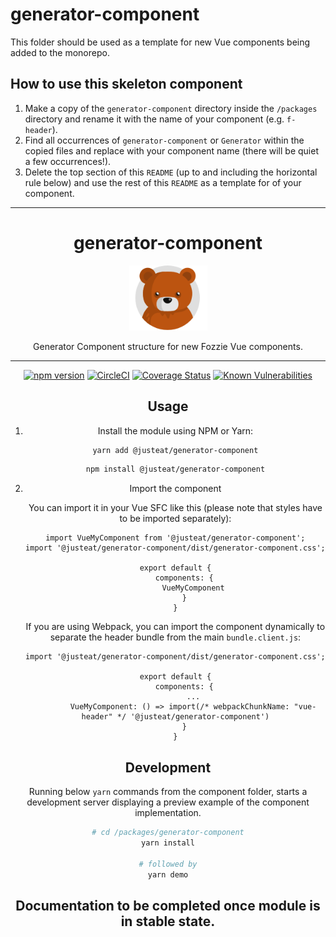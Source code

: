 # generator-component

This folder should be used as a template for new Vue components being added to the monorepo.

## How to use this skeleton component

1. Make a copy of the `generator-component` directory inside the `/packages` directory and rename it with the name of your component (e.g. `f-header`).
2. Find all occurrences of `generator-component` or `Generator` within the copied files and replace with your component name (there will be quiet a few occurrences!).
3. Delete the top section of this `README` (up to and including the horizontal rule below) and use the rest of this `README` as a template for of your component.

---

<div align="center">
<h1>generator-component</h1>

<img width="125" alt="Fozzie Bear" src="../../bear.png" />

<p>Generator Component structure for new Fozzie Vue components.</p>


---

[![npm version](https://badge.fury.io/js/%40justeat%2Fgenerator-component.svg)](https://badge.fury.io/js/%40justeat%2Fgenerator-component)
[![CircleCI](https://circleci.com/gh/justeat/fozzie-components.svg?style=svg&circle-token=4c77c1990b98c8e06e01b497bc80f376346f609d)](https://circleci.com/gh/justeat/workflows/fozzie-components)
[![Coverage Status](https://coveralls.io/repos/github/justeat/generator-component/badge.svg)](https://coveralls.io/github/justeat/generator-component)
[![Known Vulnerabilities](https://snyk.io/test/github/justeat/generator-component/badge.svg?targetFile=package.json)](https://snyk.io/test/github/justeat/generator-component?targetFile=package.json)


## Usage

1.  Install the module using NPM or Yarn:

    ```bash
    yarn add @justeat/generator-component
    ```

    ```bash
    npm install @justeat/generator-component
    ```

2.  Import the component

    You can import it in your Vue SFC like this (please note that styles have to be imported separately):

    ```
    import VueMyComponent from '@justeat/generator-component';
    import '@justeat/generator-component/dist/generator-component.css';

    export default {
        components: {
            VueMyComponent
        }
    }
    ```

    If you are using Webpack, you can import the component dynamically to separate the header bundle from the main `bundle.client.js`:

    ```
    import '@justeat/generator-component/dist/generator-component.css';

    export default {
        components: {
            ...
            VueMyComponent: () => import(/* webpackChunkName: "vue-header" */ '@justeat/generator-component')
        }
    }

    ```

## Development

Running below `yarn` commands from the component folder, starts a development
server displaying a preview example of the component implementation.

```bash
# cd /packages/generator-component
yarn install

# followed by
yarn demo
```

## Documentation to be completed once module is in stable state.
